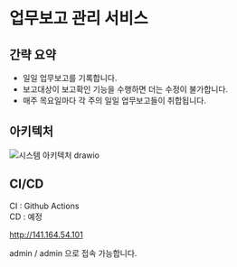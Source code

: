 
# 업무보고 관리 서비스

## 간략 요약
- 일일 업무보고를 기록합니다.
- 보고대상이 보고확인 기능을 수행하면 더는 수정이 불가합니다.
- 매주 목요일마다 각 주의 일일 업무보고들이 취합됩니다.

## 아키텍처
![시스템 아키텍처 drawio](https://github.com/MunProoo/bsmgRefactoring/assets/52486862/8d7ec53f-3dcb-4c67-89ae-0e84a339ff98)

## CI/CD
CI : Github Actions  
CD : 예정

http://141.164.54.101 

admin / admin 으로 접속 가능합니다.






